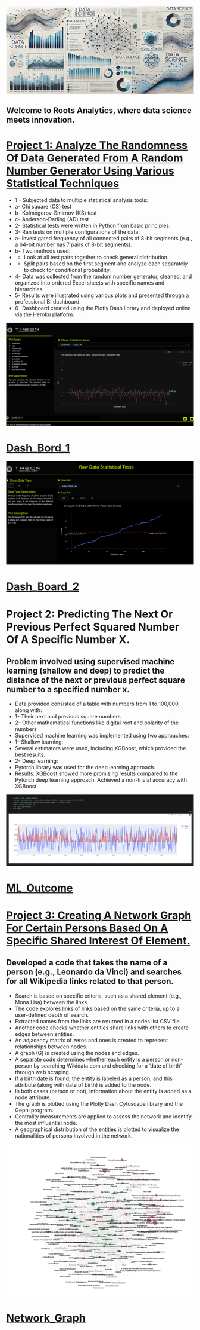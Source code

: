 ![ ](Images/portfolio_Image.jpg)


## Welcome to Roots Analytics, where data science meets innovation.

# [Project 1: Analyze The Randomness Of Data Generated From A Random Number Generator Using Various Statistical Techniques](https://github.com/tghannam/Statisical_Analysis/tree/main)
* 1 - Subjected data to multiple statistical analysis tools:
*   a- Chi square (CS) test
*   b- Kolmogorov-Smirnov (KS) test
*   c- Anderson-Darling (AD) test
* 2- Statistical tests were written in Python from basic principles.
* 3- Ran tests on multiple configurations of the data:
*   a- Investigated frequency of all connected pairs of 8-bit segments (e.g., a 64-bit number has 7 pairs of 8-bit segments).
*   b- Two methods used:
*    - Look at all test pairs together to check general distribution.
*    - Split pairs based on the first segment and analyze each separately to check for conditional probability.
* 4- Data was collected from the random number generator, cleaned, and organized into ordered Excel sheets with specific names and hierarchies.
* 5- Results were illustrated using various plots and presented through a professional BI dashboard.
* 6- Dashboard created using the Plotly Dash library and deployed online via the Heroku platform.

![](https://github.com/tghannam/Roots-Analytics/blob/main/Images/Picture1.png)
# [Dash_Bord_1](https://github.com/tghannam/Roots-Analytics/blob/main/Images/Picture1.png)
![](https://github.com/tghannam/Roots-Analytics/blob/main/Images/Picture2.png)
# [Dash_Board_2](https://github.com/tghannam/Roots-Analytics/blob/main/Images/Picture2.png)

# Project 2: Predicting The Next Or Previous Perfect Squared Number Of A Specific Number X.
## Problem involved using supervised machine learning (shallow and deep) to predict the distance of the next or previous perfect square number to a specified number x.
* Data provided consisted of a table with numbers from 1 to 100,000, along with:
* 1- Their next and previous square numbers
* 2- Other mathematical functions like digital root and polarity of the numbers
* Supervised machine learning was implemented using two approaches:
* 1- Shallow learning:
*  Several estimators were used, including XGBoost, which provided the best results.
* 2- Deep learning:
*   Pytorch library was used for the deep learning approach.
* Results: XGBoost showed more promising results compared to the Pytorch deep learning approach.
Achieved a non-trivial accuracy with XGBoost.

![](https://github.com/tghannam/Roots-Analytics/blob/main/Images/Picture3.png)
# [ML_Outcome](https://github.com/tghannam/Roots-Analytics/blob/main/Images/Picture3.png)

# [Project 3: Creating A Network Graph For Certain Persons Based On A Specific Shared Interest Of Element.](https://github.com/tghannam/Graph)
## Developed a code that takes the name of a person (e.g., Leonardo da Vinci) and searches for all Wikipedia links related to that person.
* Search is based on specific criteria, such as a shared element (e.g., Mona Lisa) between the links.
* The code explores links of links based on the same criteria, up to a user-defined depth of search.
* Extracted names from the links are returned in a nodes list CSV file.
* Another code checks whether entities share links with others to create edges between entities.
* An adjacency matrix of zeros and ones is created to represent relationships between nodes.
* A graph (G) is created using the nodes and edges.
* A separate code determines whether each entity is a person or non-person by searching Wikidata.com and checking for a ‘date of birth’ through web scraping.
* If a birth date is found, the entity is labeled as a person, and this attribute (along with date of birth) is added to the node.
* In both cases (person or not), information about the entity is added as a node attribute.
* The graph is plotted using the Plotly Dash Cytoscape library and the Gephi program.
* Centrality measurements are applied to assess the network and identify the most influential node.
* A geographical distribution of the entities is plotted to visualize the nationalities of persons involved in the network.

![](https://github.com/tghannam/Roots-Analytics/blob/main/Images/Picture4.jpg)
# [Network_Graph](https://github.com/tghannam/Roots-Analytics/blob/main/Images/Picture4.JPG)

